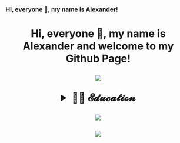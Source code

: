 ### Hi, everyone 🤠, my name is Alexander!

<h1 align="center">Hi, everyone 🤠, my name is Alexander and welcome to my Github Page!
<!-- Typing SVG by DenverCoder1 - https://github.com/DenverCoder1/readme-typing-svg -->
<p align="center">
  <a href="https://github.com/DenverCoder1/readme-typing-svg"><img src="https://readme-typing-svg.herokuapp.com/?lines=My+name+is+Aleksander;I+work+as+a+QA+Engineer;!&font=Fira%20Code&center=true&width=650&height=50&color=61dafb&vCenter=true&size=26"></a>
</p>


<!-- Education section -->
<details>	
  <summary>👨‍🎓 𝓔𝓭𝓾𝓬𝓪𝓽𝓲𝓸𝓷</summary>
<tr>
    <td width="30%" valign="center">
        </td>
        <td valign="middle">𝒮𝒸𝒽𝑜𝑜𝓁 𝑜𝒻 𝒜𝓊𝓉𝑜𝓂𝒶𝓉𝒾𝑜𝓃 𝒯𝑒𝓈𝓉𝒾𝓃𝑔 𝐸𝓃𝑔𝒾𝓃𝑒𝑒𝓇𝓈 
            </br><a target="_blank" href="https://qa.guru">QA.GURU</a>. 
        </td>
    </tr>
</tr>
</table>
</br>
  </details>

![](https://github-profile-summary-cards.vercel.app/api/cards/stats?username=Suneks&theme=monokai)

![](https://github-profile-summary-cards.vercel.app/api/cards/profile-details?username=Suneks&theme=monokai)

